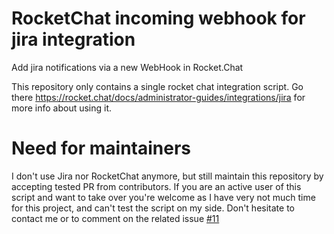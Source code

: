 # RocketChat incoming webhook for jira integration

Add jira notifications via a new WebHook in Rocket.Chat

This repository only contains a single  rocket chat integration script.
Go there https://rocket.chat/docs/administrator-guides/integrations/jira for more info about using it.

# Need for maintainers
I don't use Jira nor RocketChat anymore, but still maintain this repository by accepting tested PR from contributors. If you are an active user of this script and want to take over you're welcome as I have very not much time for this project, and can't test the script on my side. Don't hesitate to contact me or to comment on the related issue [#11](https://github.com/malko/rocketchat-jira-hook/issues/11)
